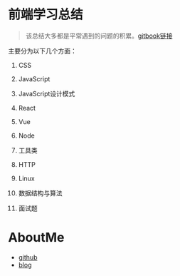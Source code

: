 # 前端学习总结
> 该总结大多都是平常遇到的问题的积累。[gitbook链接](https://wangyaxing.gitbook.io/front-end-summary/)

主要分为以下几个方面：

1. CSS

2. JavaScript

3. JavaScript设计模式

4. React

5. Vue

6. Node

7. 工具类

8. HTTP

9. Linux

10. 数据结构与算法

11. 面试题

# AboutMe

- [github](https://github.com/funnycoderstar)
- [blog](https://wangyaxing.cn/)